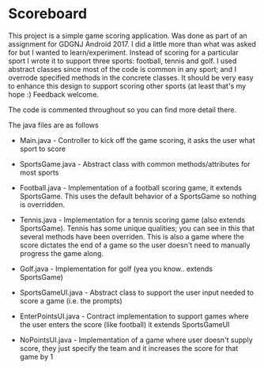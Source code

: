 Scoreboard
==========
This project is a simple game scoring application.  Was done as part of an assignment for GDGNJ Android 2017.
I did a little more than what was asked for but I wanted to learn/experiment.  Instead of scoring for a particular
sport I wrote it to support three sports: football, tennis and golf.  I used abstract classes since most
of the code is common in any sport; and I overrode specified methods in the concrete classes.  It should be
very easy to enhance this design to support scoring other sports (at least that's my hope :) Feedback
welcome.

The code is commented throughout so you can find more detail there.

The java files are as follows
* Main.java - Controller to kick off the game scoring, it asks the user what sport to score

* SportsGame.java - Abstract class with common methods/attributes for most sports
* Football.java - Implementation of a football scoring game, it extends SportsGame.  This uses the default behavior
of a SportsGame so nothing is overridden.
* Tennis.java - Implementation for a tennis scoring game (also extends SportsGame).  Tennis has some unique
qualities; you can see in this that several methods have been overriden.  This is also a game where the
score dictates the end of a game so the user doesn't need to manually progress the game along.
* Golf.java - Implementation for golf (yea you know.. extends SportsGame)

* SportsGameUI.java - Abstract class to support the user input needed to score a game (i.e. the prompts)
* EnterPointsUI.java - Contract implementation to support games where the user enters the score (like football)
it extends SportsGameUI
* NoPointsUI.java - Implementation of a game where user doesn't supply score, they just specify the team and
it increases the score for that game by 1
